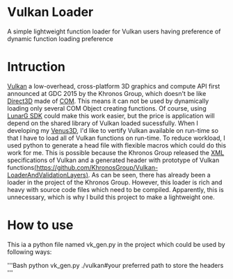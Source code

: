 Vulkan Loader
===
A simple lightweight function loader for Vulkan users having  preference of dynamic function loading preference

# Intruction
[Vulkan](https://www.khronos.org/vulkan/) a low-overhead, cross-platform 3D graphics and compute API first announced at GDC 2015 by the Khronos Group, which doesn't be like [Direct3D](https://en.wikipedia.org/wiki/Direct3D) made of [COM](https://msdn.microsoft.com/en-us/library/windows/desktop/ms680573(v=vs.85).aspx). This means it can not be used by dynamically loading only several COM Object creating functions. Of course, using [LunarG SDK](https://lunarg.com/vulkan-sdk/) could make this work easier, but the price is application will depend on the shared library of Vulkan loaded sucessfully. When I developing my [Venus3D](https://lunarg.com/vulkan-sdk/), I'd like to vertify Vulkan available on run-time so that I have to load all of Vulkan functions on run-time. To reduce workload, I used python to generate a head file with flexible macros which could do this work for me. This is possible because the Khronos Group released the [XML](https://en.wikipedia.org/wiki/XML) specifications of Vulkan and a generated header with prototype of Vulkan functions[(https://github.com/KhronosGroup/Vulkan-LoaderAndValidationLayers)](https://github.com/KhronosGroup/Vulkan-LoaderAndValidationLayers). As can be seen, there has already been a loader in the project of  the Khronos Group. However, this loader is rich and heavy with source code files which need to be compiled. Apparently, this is unnecessary, which is why I build this project to make a lightweight one.

# How to use
This ia a python file named vk_gen.py in the project which could be used by following ways:

'''Bash
python vk_gen.py ./vulkan#your preferred path to store the headers
'''


